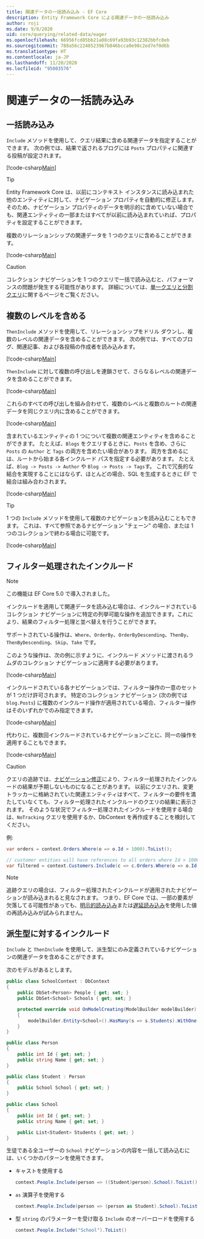 ```yaml
---
title: 関連データの一括読み込み - EF Core
description: Entity Framework Core による関連データの一括読み込み
author: roji
ms.date: 9/8/2020
uid: core/querying/related-data/eager
ms.openlocfilehash: 66956fcd85bb21a08c69fa93b93c12382bbfc8eb
ms.sourcegitcommit: 788a56c2248523967b846bcca0e98c2ed7ef0d6b
ms.translationtype: HT
ms.contentlocale: ja-JP
ms.lasthandoff: 11/20/2020
ms.locfileid: "95003576"
---
```

# <a name="eager-loading-of-related-data"></a>関連データの一括読み込み

## <a name="eager-loading"></a>一括読み込み

`Include` メソッドを使用して、クエリ結果に含める関連データを指定することができます。 次の例では、結果で返されるブログには `Posts` プロパティに関連する投稿が設定されます。

[!code-csharp[Main](../../../../samples/core/Querying/RelatedData/Program.cs#SingleInclude)]

> [!TIP]
> Entity Framework Core は、以前にコンテキスト インスタンスに読み込まれた他のエンティティに対して、ナビゲーション プロパティを自動的に修正します。 そのため、ナビゲーション プロパティのデータを明示的に含めていない場合でも、関連エンティティの一部またはすべてが以前に読み込まれていれば、プロパティを設定することができます。

複数のリレーションシップの関連データを 1 つのクエリに含めることができます。

[!code-csharp[Main](../../../../samples/core/Querying/RelatedData/Program.cs#MultipleIncludes)]

> [!CAUTION]
> コレクション ナビゲーションを 1 つのクエリで一括で読み込むと、パフォーマンスの問題が発生する可能性があります。 詳細については、[単一クエリと分割クエリ](xref:core/querying/single-split-queries)に関するページをご覧ください。

## <a name="including-multiple-levels"></a>複数のレベルを含める

`ThenInclude` メソッドを使用して、リレーションシップをドリル ダウンし、複数のレベルの関連データを含めることができます。 次の例では、すべてのブログ、関連記事、および各投稿の作成者を読み込みます。

[!code-csharp[Main](../../../../samples/core/Querying/RelatedData/Program.cs#SingleThenInclude)]

`ThenInclude` に対して複数の呼び出しを連鎖させて、さらなるレベルの関連データを含めることができます。

[!code-csharp[Main](../../../../samples/core/Querying/RelatedData/Program.cs#MultipleThenIncludes)]

これらのすべての呼び出しを組み合わせて、複数のレベルと複数のルートの関連データを同じクエリ内に含めることができます。

[!code-csharp[Main](../../../../samples/core/Querying/RelatedData/Program.cs#IncludeTree)]

含まれているエンティティの 1 つについて複数の関連エンティティを含めることができます。 たとえば、`Blogs` をクエリするときに、`Posts` を含め、さらに `Posts` の `Author` と `Tags` の両方を含めたい場合があります。 両方を含めるには、ルートから始まる各インクルード パスを指定する必要があります。 たとえば、`Blog -> Posts -> Author` や `Blog -> Posts -> Tags`す。 これで冗長的な結合を実現することにはならず、ほとんどの場合、SQL を生成するときに EF で結合は組み合わされます。

[!code-csharp[Main](../../../../samples/core/Querying/RelatedData/Program.cs#MultipleLeafIncludes)]

> [!TIP]
> 1 つの `Include` メソッドを使用して複数のナビゲーションを読み込むこともできます。 これは、すべて参照であるナビゲーション "チェーン" の場合、または 1 つのコレクションで終わる場合に可能です。

[!code-csharp[Main](../../../../samples/core/Querying/RelatedData/Program.cs#IncludeMultipleNavigationsWithSingleInclude)]

## <a name="filtered-include"></a>フィルター処理されたインクルード

> [!NOTE]
> この機能は EF Core 5.0 で導入されました。

インクルードを適用して関連データを読み込む場合は、インクルードされているコレクション ナビゲーションに特定の列挙可能な操作を追加できます。これにより、結果のフィルター処理と並べ替えを行うことができます。

サポートされている操作は、`Where`、`OrderBy`、`OrderByDescending`、`ThenBy`、`ThenByDescending`、`Skip`、`Take` です。

このような操作は、次の例に示すように、インクルード メソッドに渡されるラムダのコレクション ナビゲーションに適用する必要があります。

[!code-csharp[Main](../../../../samples/core/Querying/RelatedData/Program.cs#FilteredInclude)]

インクルードされている各ナビゲーションでは、フィルター操作の一意のセットが 1 つだけ許可されます。 特定のコレクション ナビゲーション (次の例では `blog.Posts`) に複数のインクルード操作が適用されている場合、フィルター操作はそのいずれかでのみ指定できます。

[!code-csharp[Main](../../../../samples/core/Querying/RelatedData/Program.cs#MultipleLeafIncludesFiltered1)]

代わりに、複数回インクルードされているナビゲーションごとに、同一の操作を適用することもできます。

[!code-csharp[Main](../../../../samples/core/Querying/RelatedData/Program.cs#MultipleLeafIncludesFiltered2)]

> [!CAUTION]
> クエリの追跡では、[ナビゲーション修正](xref:core/querying/tracking)により、フィルター処理されたインクルードの結果が予期しないものになることがあります。 以前にクエリされ、変更トラッカーに格納されていた関連エンティティはすべて、フィルターの要件を満たしていなくても、フィルター処理されたインクルードのクエリの結果に表示されます。 そのような状況でフィルター処理されたインクルードを使用する場合は、`NoTracking` クエリを使用するか、DbContext を再作成することを検討してください。

例:

```csharp
var orders = context.Orders.Where(o => o.Id > 1000).ToList();

// customer entities will have references to all orders where Id > 1000, rather than > 5000
var filtered = context.Customers.Include(c => c.Orders.Where(o => o.Id > 5000)).ToList();
```

> [!NOTE]
> 追跡クエリの場合は、フィルター処理されたインクルードが適用されたナビゲーションが読み込まれると見なされます。 つまり、EF Core では、一部の要素が欠落してる可能性があっても、[明示的読み込み](xref:core/querying/related-data/explicit)または[遅延読み込み](xref:core/querying/related-data/lazy)を使用した値の再読み込みが試みられません。

## <a name="include-on-derived-types"></a>派生型に対するインクルード

`Include` と `ThenInclude` を使用して、派生型にのみ定義されているナビゲーションの関連データを含めることができます。

次のモデルがあるとします。

```csharp
public class SchoolContext : DbContext
{
    public DbSet<Person> People { get; set; }
    public DbSet<School> Schools { get; set; }

    protected override void OnModelCreating(ModelBuilder modelBuilder)
    {
        modelBuilder.Entity<School>().HasMany(s => s.Students).WithOne(s => s.School);
    }
}

public class Person
{
    public int Id { get; set; }
    public string Name { get; set; }
}

public class Student : Person
{
    public School School { get; set; }
}

public class School
{
    public int Id { get; set; }
    public string Name { get; set; }

    public List<Student> Students { get; set; }
}
```

生徒である全ユーザーの `School` ナビゲーションの内容を一括して読み込むには、いくつかのパターンを使用できます。

* キャストを使用する

  ```csharp
  context.People.Include(person => ((Student)person).School).ToList()
  ```

* `as` 演算子を使用する

  ```csharp
  context.People.Include(person => (person as Student).School).ToList()
  ```

* 型 `string` のパラメーターを受け取る `Include` のオーバーロードを使用する

  ```csharp
  context.People.Include("School").ToList()
  ```
